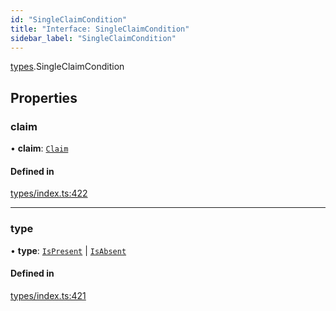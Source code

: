```yaml
---
id: "SingleClaimCondition"
title: "Interface: SingleClaimCondition"
sidebar_label: "SingleClaimCondition"
---
```


[types](../../../modules/Types/Types.md).SingleClaimCondition

## Properties

### claim

• **claim**: [`Claim`](../../../modules/Types/Types.md#claim)

#### Defined in

[types/index.ts:422](https://github.com/PolymeshAssociation/polymesh-sdk/blob/acc2284c/src/types/index.ts#L422)

___

### type

• **type**: [`IsPresent`](../../../enums/Types/ConditionType/ConditionType.md#ispresent) \| [`IsAbsent`](../../../enums/Types/ConditionType/ConditionType.md#isabsent)

#### Defined in

[types/index.ts:421](https://github.com/PolymeshAssociation/polymesh-sdk/blob/acc2284c/src/types/index.ts#L421)
